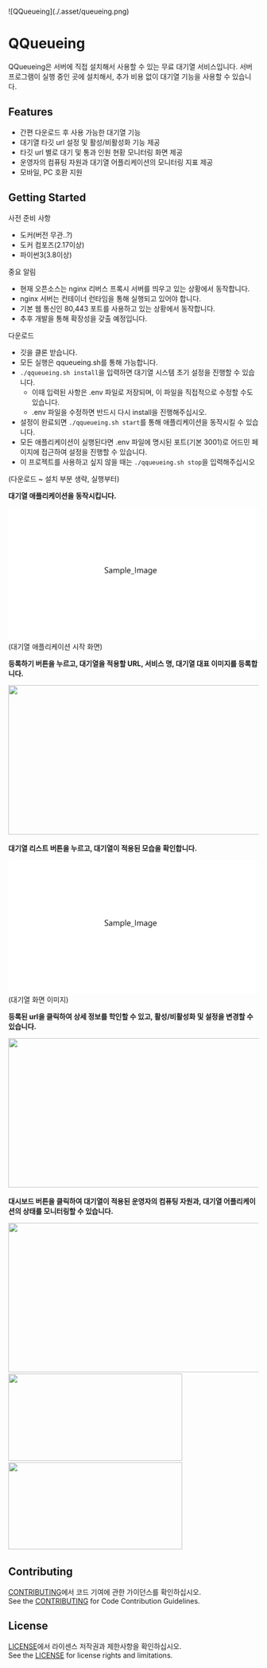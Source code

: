 <br>
![QQueueing](./.asset/queueing.png)  



<div align="left">
    <h1>QQueueing</h1>
</div>

QQueueing은 서버에 직접 설치해서 사용할 수 있는 무료 대기열 서비스입니다. 서버 프로그램이 실행 중인 곳에 설치해서, 추가 비용 없이 대기열 기능을 사용할 수 있습니다.

## Features

- 간편 다운로드 후 사용 가능한 대기열 기능
- 대기열 타깃 url 설정 및 활성/비활성화 기능 제공
- 타깃 url 별로 대기 및 통과 인원 현황 모니터링 화면 제공
- 운영자의 컴퓨팅 자원과 대기열 어플리케이션의 모니터링 지표 제공
- 모바일, PC 호환 지원


## Getting Started

사전 준비 사항  
- 도커(버전 무관..?)
- 도커 컴포즈(2.17이상)
- 파이썬3(3.8이상)

중요 알림
- 현재 오픈소스는 nginx 리버스 프록시 서버를 띄우고 있는 상황에서 동작합니다.
- nginx 서버는 컨테이너 런타임을 통해 실행되고 있어야 합니다.
- 기본 웹 통신인 80,443 포트를 사용하고 있는 상황에서 동작합니다.
- 추후 개발을 통해 확장성을 갖출 예정입니다.

다운로드  
- 깃을 클론 받습니다.
- 모든 실행은 qqueueing.sh를 통해 가능합니다.
- `./qqueueing.sh install`을 입력하면 대기열 시스템 초기 설정을 진행할 수 있습니다.
  - 이때 입력된 사항은 .env 파일로 저장되며, 이 파일을 직접적으로 수정할 수도 있습니다.
  - .env 파일을 수정하면 반드시 다시 install을 진행해주십시오.
- 설정이 완료되면 `./qqueueing.sh start`를 통해 애플리케이션을 동작시킬 수 있습니다.
- 모든 애플리케이션이 실행된다면 .env 파일에 명시된 포트(기본 3001)로 어드민 페이지에 접근하여 설정을 진행할 수 있습니다.
- 이 프로젝트를 사용하고 싶지 않을 때는 `./qqueueing.sh stop`을 입력해주십시오 

(다운로드 ~ 설치 부분 생략, 실행부터)

<b>대기열 애플리케이션을 동작시킵니다.</b>

![alt text](image.png)
(대기열 애플리케이션 시작 화면)

<b>등록하기 버튼을 누르고, 대기열을 적용할 URL, 서비스 명, 대기열 대표 이미지를 등록합니다.</b>

<img src="https://lab.ssafy.com/s10-bigdata-recom-sub2/S10P22A706/uploads/0a5b52e80202ae2bfc99a6b59f11b612/%EB%8C%80%EA%B8%B0%EC%97%B4_%EB%93%B1%EB%A1%9D_%ED%99%94%EB%A9%B4.PNG" width="600" height="300">

<b>대기열 리스트 버튼을 누르고, 대기열이 적용된 모습을 확인합니다.</b>

![alt text](image.png)
(대기열 화면 이미지)

<b>등록된 url을 클릭하여 상세 정보를 학인할 수 있고, 활성/비활성화 및 설정을 변경할 수 있습니다. </b>

<img src="https://lab.ssafy.com/s10-bigdata-recom-sub2/S10P22A706/uploads/1032df0f0fdeb394a00428af18b1c95f/url_%EC%83%81%EC%84%B8_%EC%A0%95%EB%B3%B4_%ED%99%94%EB%A9%B4.PNG" width="600" height="300">

<b>대시보드 버튼을 클릭하여 대기열이 적용된 운영자의 컴퓨팅 자원과, 대기열 어플리케이션의 상태를 모니터링할 수 있습니다.</b>

<img src="https://lab.ssafy.com/s10-bigdata-recom-sub2/S10P22A706/uploads/337ff56068974005c2bb6f73e1649a8e/%EB%8C%80%EC%8B%9C%EB%B3%B4%EB%93%9C_%ED%99%94%EB%A9%B4.PNG" width="600" height="300">

<img src="https://lab.ssafy.com/s10-bigdata-recom-sub2/S10P22A706/uploads/494b5ba9a9706ab127ad7000bb75ac17/%EC%9A%B4%EC%98%81%EC%9E%90_%EC%BB%B4%ED%93%A8%ED%8C%85_%EC%9E%90%EC%9B%90_%EB%AA%A8%EB%8B%88%ED%84%B0%EB%A7%81.PNG" width="350" height="175">

<img src="https://lab.ssafy.com/s10-bigdata-recom-sub2/S10P22A706/uploads/9c7cbfe5b00507b70ae92b2d53deb3ff/%EB%8C%80%EA%B8%B0%EC%97%B4_%EC%95%A0%ED%94%8C%EB%A6%AC%EC%BC%80%EC%9D%B4%EC%85%98_%EB%AA%A8%EB%8B%88%ED%84%B0%EB%A7%81_%ED%99%94%EB%A9%B4.PNG" width="350" height="175">


## Contributing

[CONTRIBUTING](./CONTRIBUTING_KOR.md)에서 코드 기여에 관한 가이던스를 확인하십시오.  
See the [CONTRIBUTING](./CONTRIBUTING.md) for Code Contribution Guidelines.



## License

[LICENSE](./LICENSE)에서 라이센스 저작권과 제한사항을 확인하십시오.  
See the [LICENSE](./LICENSE) for license rights and limitations.
